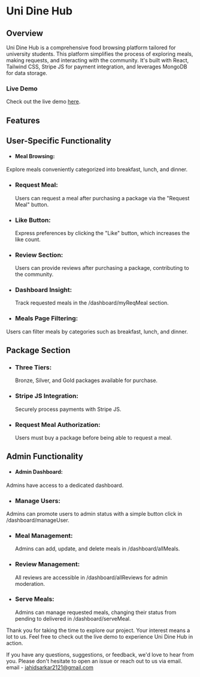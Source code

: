# Uni Dine Hub

## Overview
Uni Dine Hub is a comprehensive food browsing platform tailored for university students. This platform simplifies the process of exploring meals, making requests, and interacting with the community. It's built with React, Tailwind CSS, Stripe JS for payment integration, and leverages MongoDB for data storage.


### Live Demo
Check out the live demo [here](https://uni-dine-hub.web.app).


## Features

## User-Specific Functionality
* #### Meal Browsing:
Explore meals conveniently categorized into breakfast, lunch, and dinner.
* ### Request Meal:
  Users can request a meal after purchasing a package via the "Request Meal" button.
* ### Like Button:
   Express preferences by clicking the "Like" button, which increases the like count.
* ### Review Section:
  Users can provide reviews after purchasing a package, contributing to the community.
* ### Dashboard Insight:
  Track requested meals in the /dashboard/myReqMeal section.

* ### Meals Page Filtering: 
 Users can filter meals by categories such as breakfast, lunch, and dinner.

## Package Section
* ### Three Tiers:
  Bronze, Silver, and Gold packages available for purchase.
* ### Stripe JS Integration:
  Securely process payments with Stripe JS.
* ### Request Meal Authorization:
  Users must buy a package before being able to request a meal.

## Admin Functionality
* #### Admin Dashboard:
Admins have access to a dedicated dashboard.
* ### Manage Users:
Admins can promote users to admin status with a simple button click in /dashboard/manageUser.
* ### Meal Management:
   Admins can add, update, and delete meals in /dashboard/allMeals.
* ### Review Management:
  All reviews are accessible in /dashboard/allReviews for admin moderation.
* ### Serve Meals:
  Admins can manage requested meals, changing their status from pending to delivered in /dashboard/serveMeal.

Thank you for taking the time to explore our project. Your interest means a lot to us. Feel free to check out the live demo to experience Uni Dine Hub in action.

If you have any questions, suggestions, or feedback, we'd love to hear from you. Please don't hesitate to open an issue or reach out to us via email.
email - jahidsarkar2121@gmail.com
